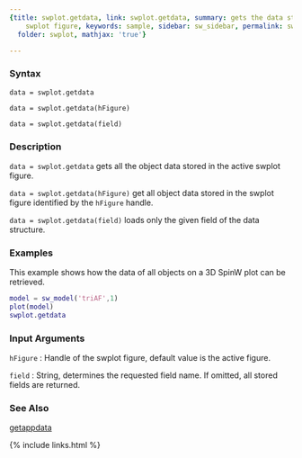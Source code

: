 ```yaml
---
{title: swplot.getdata, link: swplot.getdata, summary: gets the data stored in an
    swplot figure, keywords: sample, sidebar: sw_sidebar, permalink: swplot_getdata,
  folder: swplot, mathjax: 'true'}

---
```

  
### Syntax
  
`data = swplot.getdata`
  
`data = swplot.getdata(hFigure)`
 
`data = swplot.getdata(field)`
 
### Description
  
`data = swplot.getdata` gets all the object data stored in the active
swplot figure.
 
`data = swplot.getdata(hFigure)` get all object data stored in the swplot
figure identified by the `hFigure` handle.
 
`data = swplot.getdata(field)` loads only the given field of the data
structure.
  
### Examples
 
This example shows how the data of all objects on a 3D SpinW plot can be
retrieved.
 
```matlab
model = sw_model('triAF',1)
plot(model)
swplot.getdata
```
  
### Input Arguments
  
`hFigure`
: Handle of the swplot figure, default value is the active figure.
  
`field`
: String, determines the requested field name. If omitted, all
  stored fields are returned.
  
### See Also
  
[getappdata](https://www.mathworks.com/help/matlab/ref/getappdata.html)
 

{% include links.html %}
